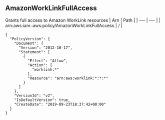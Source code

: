 
## AmazonWorkLinkFullAccess
Grants full access to Amazon WorkLink resources
| Arn | Path |
| --- | --- |
| arn:aws:iam::aws:policy/AmazonWorkLinkFullAccess | / |
```
{
  "PolicyVersion": {
    "Document": {
      "Version": "2012-10-17",
      "Statement": [
        {
          "Effect": "Allow",
          "Action": [
            "worklink:*"
          ],
          "Resource": "arn:aws:worklink:*:*:*"
        }
      ]
    },
    "VersionId": "v2",
    "IsDefaultVersion": true,
    "CreateDate": "2019-09-23T18:37:42+00:00"
  }
}
```
